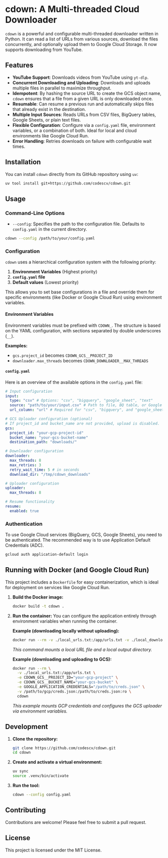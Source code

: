 # cdown: A Multi-threaded Cloud Downloader

`cdown` is a powerful and configurable multi-threaded downloader written in Python. It can read a list of URLs from various sources, download the files concurrently, and optionally upload them to Google Cloud Storage. It now supports downloading from YouTube.

## Features

*   **YouTube Support**: Downloads videos from YouTube using `yt-dlp`.
*   **Concurrent Downloading and Uploading**: Downloads and uploads multiple files in parallel to maximize throughput.
*   **Idempotent**: By hashing the source URL to create the GCS object name, `cdown` ensures that a file from a given URL is only downloaded once.
*   **Resumable**: Can resume a previous run and automatically skips files that already exist in the destination.
*   **Multiple Input Sources**: Reads URLs from CSV files, BigQuery tables, Google Sheets, or plain text files.
*   **Flexible Configuration**: Configure via a `config.yaml` file, environment variables, or a combination of both. Ideal for local and cloud environments like Google Cloud Run.
*   **Error Handling**: Retries downloads on failure with configurable wait times.

## Installation

You can install `cdown` directly from its GitHub repository using `uv`:

```bash
uv tool install git+https://github.com/codescv/cdown.git
```

## Usage

### Command-Line Options

*   `--config`: Specifies the path to the configuration file. Defaults to `config.yaml` in the current directory.

```bash
cdown --config /path/to/your/config.yaml
```

### Configuration

`cdown` uses a hierarchical configuration system with the following priority:

1.  **Environment Variables** (Highest priority)
2.  **`config.yaml` file**
3.  **Default values** (Lowest priority)

This allows you to set base configurations in a file and override them for specific environments (like Docker or Google Cloud Run) using environment variables.

#### Environment Variables

Environment variables must be prefixed with `CDOWN_`. The structure is based on the YAML configuration, with sections separated by double underscores (`__`).

**Examples:**
*   `gcs.project_id` becomes `CDOWN_GCS__PROJECT_ID`
*   `downloader.max_threads` becomes `CDOWN_DOWNLOADER__MAX_THREADS`

#### `config.yaml`

Here is an overview of the available options in the `config.yaml` file:

```yaml
# Input configuration
input:
  type: "csv" # Options: "csv", "bigquery", "google_sheet", "text"
  source: "path/to/your/input.csv" # Path to file, BQ table, or Google Sheet
  url_column: "url" # Required for "csv", "bigquery", and "google_sheet"

# GCS Uploader configuration (optional)
# If project_id and bucket_name are not provided, upload is disabled.
gcs:
  project_id: "your-gcp-project-id"
  bucket_name: "your-gcs-bucket-name"
  destination_path: "downloads/"

# Downloader configuration
downloader:
  max_threads: 8
  max_retries: 3
  retry_wait_time: 5 # in seconds
  download_dir: "/tmp/cdown_downloads"

# Uploader configuration
uploader:
  max_threads: 8

# Resume functionality
resume:
  enabled: true
```

### Authentication

To use Google Cloud services (BigQuery, GCS, Google Sheets), you need to be authenticated. The recommended way is to use Application Default Credentials (ADC).

```bash
gcloud auth application-default login
```

## Running with Docker (and Google Cloud Run)

This project includes a `Dockerfile` for easy containerization, which is ideal for deployment on services like Google Cloud Run.

1.  **Build the Docker image:**
    ```bash
    docker build -t cdown .
    ```

2.  **Run the container:**
    You can configure the application entirely through environment variables when running the container.

    **Example (downloading locally without uploading):**
    ```bash
    docker run --rm -v ./local_urls.txt:/app/urls.txt -v ./local_downloads:/tmp/cdown_downloads cdown
    ```
    *This command mounts a local URL file and a local output directory.*

    **Example (downloading and uploading to GCS):**
    ```bash
    docker run --rm \
      -v ./local_urls.txt:/app/urls.txt \
      -e CDOWN_GCS__PROJECT_ID="your-gcp-project" \
      -e CDOWN_GCS__BUCKET_NAME="your-gcs-bucket" \
      -e GOOGLE_APPLICATION_CREDENTIALS="/path/to/creds.json" \
      -v /path/to/gcp/creds.json:/path/to/creds.json:ro \
      cdown
    ```
    *This example mounts GCP credentials and configures the GCS uploader via environment variables.*

## Development

1.  **Clone the repository:**
    ```bash
    git clone https://github.com/codescv/cdown.git
    cd cdown
    ```

2.  **Create and activate a virtual environment:**
    ```bash
    uv sync
    source .venv/bin/activate
    ```

3.  **Run the tool:**
    ```bash
    cdown --config config.yaml
    ```

## Contributing

Contributions are welcome! Please feel free to submit a pull request.

## License

This project is licensed under the MIT License.
